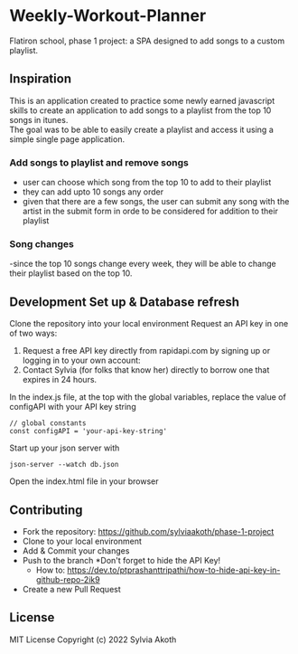 # Weekly-Workout-Planner
Flatiron school, phase 1 project:  a SPA designed to add songs to a custom playlist. 

## Inspiration
This is an application created to practice some newly earned javascript skills to create an application to add songs to a playlist from the top 10 songs in itunes.  
The goal was to be able to easily create a playlist and access it using a simple single page application. 

### Add songs to playlist and remove songs
 - user can choose which song from the top 10 to add to their playlist
 - they can add upto 10 songs any order
 - given that there are a few songs, the user can submit any song with the artist in the submit form in orde to be considered for addition to their playlist

 ### Song changes
 -since the top 10 songs change every week, they will be able to change their playlist based on the top 10.

  ## Development Set up &  Database refresh
 Clone the repository into your local environment
 Request an API key in one of two ways: 
 1) Request a free API key directly from rapidapi.com by signing up or logging in to your own account:   
 2) Contact Sylvia (for folks that know her) directly to borrow one that expires in 24 hours.  

 In the index.js file, at the top with the global variables, replace the value of configAPI with your API key string
 ```
// global constants
const configAPI = 'your-api-key-string'
 ```
Start up your json server with
```
json-server --watch db.json
```
Open the index.html file in your browser


## Contributing
- Fork the repository: https://github.com/sylviaakoth/phase-1-project
- Clone to your local environment
- Add & Commit your changes
- Push to the branch *Don't forget to hide the API Key!
    - How to: https://dev.to/ptprashanttripathi/how-to-hide-api-key-in-github-repo-2ik9
- Create a new Pull Request

## License
MIT License
Copyright (c) 2022 Sylvia Akoth